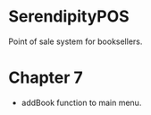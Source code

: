 # SerendipityPOS
Point of sale system for booksellers.

# Chapter 7
- addBook function to main menu.
